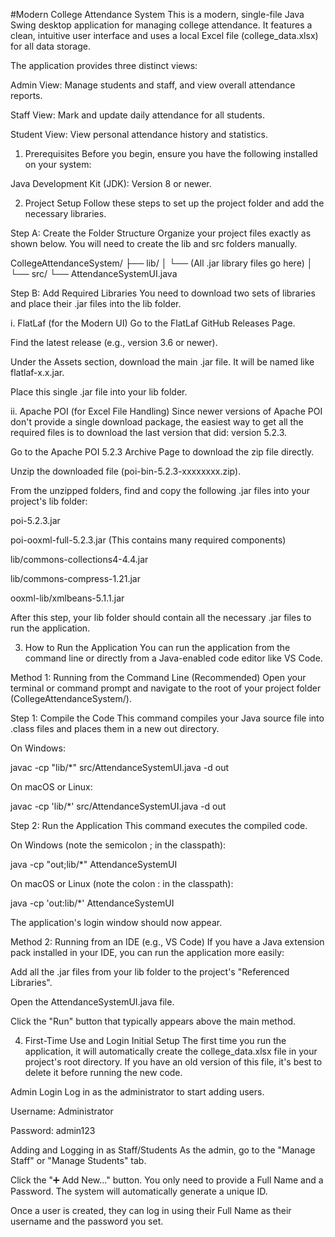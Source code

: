 #Modern College Attendance System
This is a modern, single-file Java Swing desktop application for managing college attendance. It features a clean, intuitive user interface and uses a local Excel file (college_data.xlsx) for all data storage.

The application provides three distinct views:

Admin View: Manage students and staff, and view overall attendance reports.

Staff View: Mark and update daily attendance for all students.

Student View: View personal attendance history and statistics.

1. Prerequisites
Before you begin, ensure you have the following installed on your system:

Java Development Kit (JDK): Version 8 or newer.

2. Project Setup
Follow these steps to set up the project folder and add the necessary libraries.

Step A: Create the Folder Structure
Organize your project files exactly as shown below. You will need to create the lib and src folders manually.

CollegeAttendanceSystem/
├── lib/
│   └── (All .jar library files go here)
│
└── src/
    └── AttendanceSystemUI.java

Step B: Add Required Libraries
You need to download two sets of libraries and place their .jar files into the lib folder.

i. FlatLaf (for the Modern UI)
Go to the FlatLaf GitHub Releases Page.

Find the latest release (e.g., version 3.6 or newer).

Under the Assets section, download the main .jar file. It will be named like flatlaf-x.x.jar.

Place this single .jar file into your lib folder.

ii. Apache POI (for Excel File Handling)
Since newer versions of Apache POI don't provide a single download package, the easiest way to get all the required files is to download the last version that did: version 5.2.3.

Go to the Apache POI 5.2.3 Archive Page to download the zip file directly.

Unzip the downloaded file (poi-bin-5.2.3-xxxxxxxx.zip).

From the unzipped folders, find and copy the following .jar files into your project's lib folder:

poi-5.2.3.jar

poi-ooxml-full-5.2.3.jar (This contains many required components)

lib/commons-collections4-4.4.jar

lib/commons-compress-1.21.jar

ooxml-lib/xmlbeans-5.1.1.jar

After this step, your lib folder should contain all the necessary .jar files to run the application.

3. How to Run the Application
You can run the application from the command line or directly from a Java-enabled code editor like VS Code.

Method 1: Running from the Command Line (Recommended)
Open your terminal or command prompt and navigate to the root of your project folder (CollegeAttendanceSystem/).

Step 1: Compile the Code
This command compiles your Java source file into .class files and places them in a new out directory.

On Windows:

javac -cp "lib/*" src/AttendanceSystemUI.java -d out

On macOS or Linux:

javac -cp 'lib/*' src/AttendanceSystemUI.java -d out

Step 2: Run the Application
This command executes the compiled code.

On Windows (note the semicolon ; in the classpath):

java -cp "out;lib/*" AttendanceSystemUI

On macOS or Linux (note the colon : in the classpath):

java -cp 'out:lib/*' AttendanceSystemUI

The application's login window should now appear.

Method 2: Running from an IDE (e.g., VS Code)
If you have a Java extension pack installed in your IDE, you can run the application more easily:

Add all the .jar files from your lib folder to the project's "Referenced Libraries".

Open the AttendanceSystemUI.java file.

Click the "Run" button that typically appears above the main method.

4. First-Time Use and Login
Initial Setup
The first time you run the application, it will automatically create the college_data.xlsx file in your project's root directory. If you have an old version of this file, it's best to delete it before running the new code.

Admin Login
Log in as the administrator to start adding users.

Username: Administrator

Password: admin123

Adding and Logging in as Staff/Students
As the admin, go to the "Manage Staff" or "Manage Students" tab.

Click the "➕ Add New..." button. You only need to provide a Full Name and a Password. The system will automatically generate a unique ID.

Once a user is created, they can log in using their Full Name as their username and the password you set.

